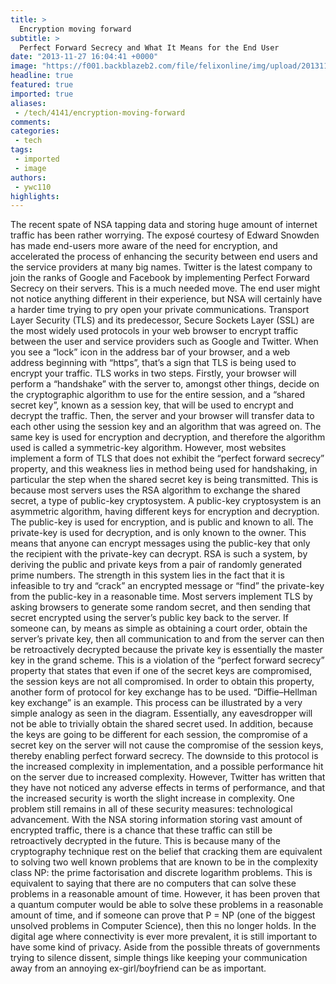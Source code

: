 ```yaml
---
title: >
  Encryption moving forward
subtitle: >
  Perfect Forward Secrecy and What It Means for the End User
date: "2013-11-27 16:04:41 +0000"
image: "https://f001.backblazeb2.com/file/felixonline/img/upload/201311271604-me1711-tech_sec.jpg"
headline: true
featured: true
imported: true
aliases:
 - /tech/4141/encryption-moving-forward
comments:
categories:
 - tech
tags:
 - imported
 - image
authors:
 - ywc110
highlights:
---
```


The recent spate of NSA tapping data and storing huge amount of internet traffic has been rather worrying. The exposé courtesy of Edward Snowden has made end-users more aware of the need for encryption, and accelerated the process of enhancing the security between end users and the service providers at many big names. Twitter is the latest company to join the ranks of Google and Facebook by implementing Perfect Forward Secrecy on their servers. This is a much needed move. The end user might not notice anything different in their experience, but NSA will certainly have a harder time trying to pry open your private communications.
 Transport Layer Security (TLS) and its predecessor, Secure Sockets Layer (SSL) are the most widely used protocols in your web browser to encrypt traffic between the user and service providers such as Google and Twitter. When you see a “lock” icon in the address bar of your browser, and a web address beginning with “https”, that’s a sign that TLS is being used to encrypt your traffic. TLS works in two steps.
 Firstly, your browser will perform a “handshake” with the server to, amongst other things, decide on the cryptographic algorithm to use for the entire session, and a “shared secret key”, known as a session key, that will be used to encrypt and decrypt the traffic. Then, the server and your browser will transfer data to each other using the session key and an algorithm that was agreed on. The same key is used for encryption and decryption, and therefore the algorithm used is called a symmetric-key algorithm.
 However, most websites implement a form of TLS that does not exhibit the “perfect forward secrecy” property, and this weakness lies in method being used for handshaking, in particular the step when the shared secret key is being transmitted. This is because most servers uses the RSA algorithm to exchange the shared secret, a type of public-key cryptosystem.
 A public-key cryptosystem is an asymmetric algorithm, having different keys for encryption and decryption. The public-key is used for encryption, and is public and known to all. The private-key is used for decryption, and is only known to the owner. This means that anyone can encrypt messages using the public-key that only the recipient with the private-key can decrypt.
 RSA is such a system, by deriving the public and private keys from a pair of randomly generated prime numbers. The strength in this system lies in the fact that it is infeasible to try and “crack” an encrypted message or “find” the private-key from the public-key in a reasonable time.
 Most servers implement TLS by asking browsers to generate some random secret, and then sending that secret encrypted using the server’s public key back to the server. If someone can, by means as simple as obtaining a court order, obtain the server’s private key, then all communication to and from the server can then be retroactively decrypted because the private key is essentially the master key in the grand scheme. This is a violation of the “perfect forward secrecy” property that states that even if one of the secret keys are compromised, the session keys are not all compromised.
 In order to obtain this property, another form of protocol for key exchange has to be used. “Diffie–Hellman key exchange” is an example. This process can be illustrated by a very simple analogy as seen in the diagram. Essentially, any eavesdropper will not be able to trivially obtain the shared secret used. In addition, because the keys are going to be different for each session, the compromise of a secret key on the server will not cause the compromise of the session keys, thereby enabling perfect forward secrecy. The downside to this protocol is the increased complexity in implementation, and a possible performance hit on the server due to increased complexity. However, Twitter has written that they have not noticed any adverse effects in terms of performance, and that the increased security is worth the slight increase in complexity.
 One problem still remains in all of these security measures: technological advancement. With the NSA storing information storing vast amount of encrypted traffic, there is a chance that these traffic can still be retroactively decrypted in the future. This is because many of the cryptography technique rest on the belief that cracking them are equivalent to solving two well known problems that are known to be in the complexity class NP: the prime factorisation and discrete logarithm problems. This is equivalent to saying that there are no computers that can solve these problems in a reasonable amount of time. However, it has been proven that a quantum computer would be able to solve these problems in a reasonable amount of time, and if someone can prove that P = NP (one of the biggest unsolved problems in Computer Science), then this no longer holds.
 In the digital age where connectivity is ever more prevalent, it is still important to have some kind of privacy. Aside from the possible threats of governments trying to silence dissent, simple things like keeping your communication away from an annoying ex-girl/boyfriend can be as important.
